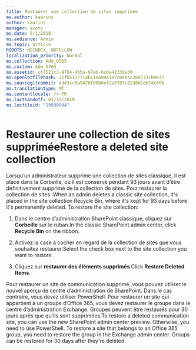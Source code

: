 ```yaml
---
title: Restaurer une collection de sites supprimée
ms.author: kaarins
author: kaarins
manager: scotv
ms.date: 5/1/2018
ms.audience: Admin
ms.topic: article
ROBOTS: NOINDEX, NOFOLLOW
localization_priority: Normal
ms.collection: Adm_O365
ms.custom: Adm_O365
ms.assetid: cf7521c3-97b4-465a-97eb-6c0a41338a30
ms.openlocfilehash: 22fb513771abc1a604a347204bac268771cb9e37
ms.sourcegitcommit: dd43cc0a9470f98b8ef2a3787c823801d674c666
ms.translationtype: MT
ms.contentlocale: fr-FR
ms.lasthandoff: 02/12/2019
ms.locfileid: "29939994"
---
```

# <a name="restore-a-deleted-site-collection"></a><span data-ttu-id="8d8df-102">Restaurer une collection de sites supprimée</span><span class="sxs-lookup"><span data-stu-id="8d8df-102">Restore a deleted site collection</span></span>

<span data-ttu-id="8d8df-p101">Lorsqu’un administrateur supprime une collection de sites classique, il est placé dans la Corbeille, où il est conservé pendant 93 jours avant d’être définitivement supprimé de la collection de sites. Pour restaurer la collection de sites :</span><span class="sxs-lookup"><span data-stu-id="8d8df-p101">When an admin deletes a classic site collection, it's placed in the site collection Recycle Bin, where it's kept for 93 days before it's permanently deleted. To restore the site collection:</span></span>
  
1. <span data-ttu-id="8d8df-105">Dans le centre d’administration SharePoint classique, cliquez sur **Corbeille** sur le ruban.</span><span class="sxs-lookup"><span data-stu-id="8d8df-105">In the classic SharePoint admin center, click **Recycle Bin** on the ribbon.</span></span> 
    
2. <span data-ttu-id="8d8df-106">Activez la case à cocher en regard de la collection de sites que vous souhaitez restaurer.</span><span class="sxs-lookup"><span data-stu-id="8d8df-106">Select the check box next to the site collection you want to restore.</span></span>
    
3. <span data-ttu-id="8d8df-107">Cliquez sur **restaurer des éléments supprimés**.</span><span class="sxs-lookup"><span data-stu-id="8d8df-107">Click **Restore Deleted Items**.</span></span>
    
<span data-ttu-id="8d8df-p102">Pour restaurer un site de communication supprimé, vous pouvez utiliser le nouvel aperçu de centre d’administration de SharePoint. Dans le cas contraire, vous devez utiliser PowerShell. Pour restaurer un site qui appartient à un groupe d’Office 365, vous devez restaurer le groupe dans le centre d’administration Exchange. Groupes peuvent être restaurés pour 30 jours après que qu’ils sont supprimées.</span><span class="sxs-lookup"><span data-stu-id="8d8df-p102">To restore a deleted communication site, you can use the new SharePoint admin center preview. Otherwise, you need to use PowerShell. To restore a site that belongs to an Office 365 group, you need to restore the group in the Exchange admin center. Groups can be restored for 30 days after they're deleted.</span></span>
  

